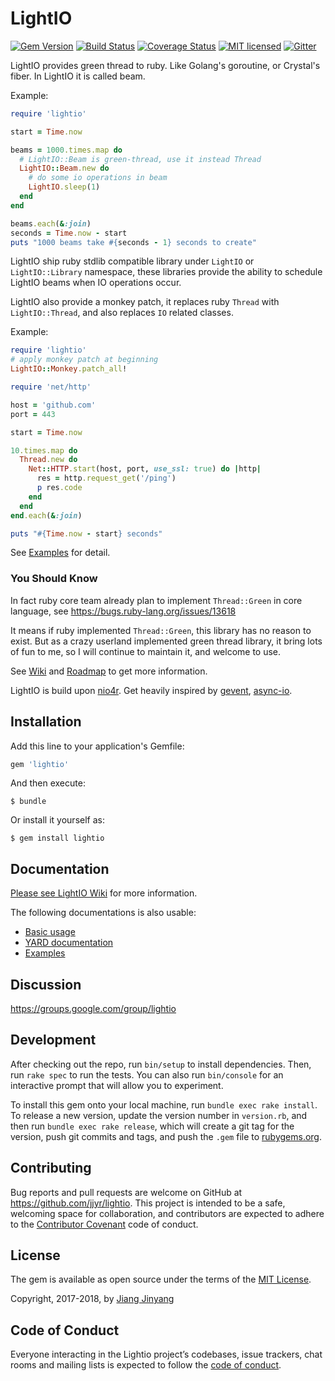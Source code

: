 # LightIO


[![Gem Version](https://badge.fury.io/rb/lightio.svg)](http://rubygems.org/gems/lightio)
[![Build Status](https://travis-ci.org/socketry/lightio.svg?branch=master)](https://travis-ci.org/socketry/lightio)
[![Coverage Status](https://coveralls.io/repos/github/socketry/lightio/badge.svg?branch=master)](https://coveralls.io/github/socketry/lightio?branch=master)
[![MIT licensed](https://img.shields.io/badge/license-MIT-blue.svg)](https://github.com/jjyr/lightio/blob/master/LICENSE.txt)
[![Gitter](https://badges.gitter.im/join.svg)](https://gitter.im/lightio-dev/Lobby)

LightIO provides green thread to ruby. Like Golang's goroutine, or Crystal's fiber. In LightIO it is called beam.

Example:

``` ruby
require 'lightio'

start = Time.now

beams = 1000.times.map do
  # LightIO::Beam is green-thread, use it instead Thread
  LightIO::Beam.new do
    # do some io operations in beam
    LightIO.sleep(1)
  end
end

beams.each(&:join)
seconds = Time.now - start
puts "1000 beams take #{seconds - 1} seconds to create"

```


LightIO ship ruby stdlib compatible library under `LightIO` or `LightIO::Library` namespace,
these libraries provide the ability to schedule LightIO beams when IO operations occur.


LightIO also provide a monkey patch, it replaces ruby `Thread` with `LightIO::Thread`, and also replaces `IO` related classes.

Example:

``` ruby
require 'lightio'
# apply monkey patch at beginning
LightIO::Monkey.patch_all!

require 'net/http'

host = 'github.com'
port = 443

start = Time.now

10.times.map do
  Thread.new do
    Net::HTTP.start(host, port, use_ssl: true) do |http|
      res = http.request_get('/ping')
      p res.code
    end
  end
end.each(&:join)

puts "#{Time.now - start} seconds"

```

See [Examples](/examples) for detail.

### You Should Know

In fact ruby core team already plan to implement `Thread::Green` in core language, see https://bugs.ruby-lang.org/issues/13618

It means if ruby implemented `Thread::Green`, this library has no reason to exist.
But as a crazy userland implemented green thread library, it bring lots of fun to me, so I will continue to maintain it, and welcome to use.


See [Wiki](https://github.com/jjyr/lightio/wiki) and [Roadmap](https://github.com/jjyr/lightio/wiki/Current-status-and-roadmap) to get more information.

LightIO is build upon [nio4r](https://github.com/socketry/nio4r). Get heavily inspired by [gevent](http://www.gevent.org/), [async-io](https://github.com/socketry/async-io).


## Installation

Add this line to your application's Gemfile:

```ruby
gem 'lightio'
```

And then execute:

    $ bundle

Or install it yourself as:

    $ gem install lightio

## Documentation

[Please see LightIO Wiki](https://github.com/jjyr/lightio/wiki) for more information.

The following documentations is also usable:

* [Basic usage](https://github.com/socketry/lightio/wiki/Basic-Usage)
* [YARD documentation](http://www.rubydoc.info/github/socketry/lightio/master)
* [Examples](/examples)

## Discussion

https://groups.google.com/group/lightio

## Development

After checking out the repo, run `bin/setup` to install dependencies. Then, run `rake spec` to run the tests. You can also run `bin/console` for an interactive prompt that will allow you to experiment.

To install this gem onto your local machine, run `bundle exec rake install`. To release a new version, update the version number in `version.rb`, and then run `bundle exec rake release`, which will create a git tag for the version, push git commits and tags, and push the `.gem` file to [rubygems.org](https://rubygems.org).

## Contributing

Bug reports and pull requests are welcome on GitHub at https://github.com/jjyr/lightio. This project is intended to be a safe, welcoming space for collaboration, and contributors are expected to adhere to the [Contributor Covenant](http://contributor-covenant.org) code of conduct.

## License

The gem is available as open source under the terms of the [MIT License](https://opensource.org/licenses/MIT).

Copyright, 2017-2018, by [Jiang Jinyang](http://justjjy.com/)

## Code of Conduct

Everyone interacting in the Lightio project’s codebases, issue trackers, chat rooms and mailing lists is expected to follow the [code of conduct](https://github.com/[USERNAME]/lightio/blob/master/CODE_OF_CONDUCT.md).
